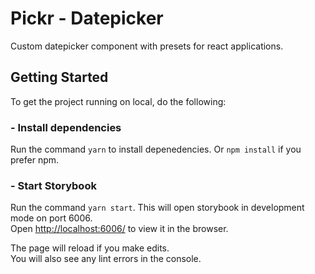 # Pickr - Datepicker

Custom datepicker component with presets for react applications.

## Getting Started

To get the project running on local, do the following:

### - Install dependencies

Run the command `yarn` to install depenedencies. Or `npm install` if you prefer npm.

### - Start Storybook

Run the command `yarn start`. This will open storybook in development mode on port 6006.\
Open [http://localhost:6006/](http://localhost:6006/) to view it in the browser.

The page will reload if you make edits.\
You will also see any lint errors in the console.

